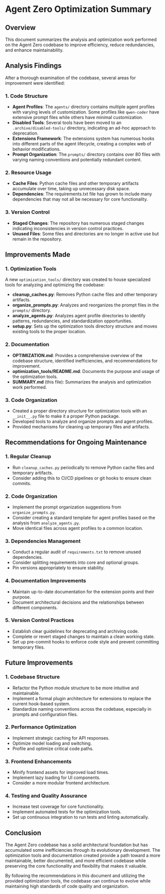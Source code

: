 # Agent Zero Optimization Summary

## Overview

This document summarizes the analysis and optimization work performed on the Agent Zero codebase to improve efficiency, reduce redundancies, and enhance maintainability.

## Analysis Findings

After a thorough examination of the codebase, several areas for improvement were identified:

### 1. Code Structure

- **Agent Profiles**: The `agents/` directory contains multiple agent profiles with varying levels of customization. Some profiles like `qwen-coder` have extensive prompt files while others have minimal customization.
- **Disabled Tools**: Several tools have been moved to an `.archive/disabled-tools/` directory, indicating an ad-hoc approach to deprecation.
- **Extensions Framework**: The extensions system has numerous hooks into different parts of the agent lifecycle, creating a complex web of behavior modifications.
- **Prompt Organization**: The `prompts/` directory contains over 80 files with varying naming conventions and potentially redundant content.

### 2. Resource Usage

- **Cache Files**: Python cache files and other temporary artifacts accumulate over time, taking up unnecessary disk space.
- **Dependencies**: The requirements.txt file has grown to include many dependencies that may not all be necessary for core functionality.

### 3. Version Control

- **Staged Changes**: The repository has numerous staged changes indicating inconsistencies in version control practices.
- **Unused Files**: Some files and directories are no longer in active use but remain in the repository.

## Improvements Made

### 1. Optimization Tools

A new `optimization_tools/` directory was created to house specialized tools for analyzing and optimizing the codebase:

- **cleanup_caches.py**: Removes Python cache files and other temporary artifacts.
- **organize_prompts.py**: Analyzes and reorganizes the prompt files in the `prompts/` directory.
- **analyze_agents.py**: Analyzes agent profile directories to identify patterns, redundancies, and standardization opportunities.
- **setup.py**: Sets up the optimization tools directory structure and moves existing tools to the proper location.

### 2. Documentation

- **OPTIMIZATION.md**: Provides a comprehensive overview of the codebase structure, identified inefficiencies, and recommendations for improvement.
- **optimization_tools/README.md**: Documents the purpose and usage of the optimization tools.
- **SUMMARY.md** (this file): Summarizes the analysis and optimization work performed.

### 3. Code Organization

- Created a proper directory structure for optimization tools with an `__init__.py` file to make it a proper Python package.
- Developed tools to analyze and organize prompts and agent profiles.
- Provided mechanisms for cleaning up temporary files and artifacts.

## Recommendations for Ongoing Maintenance

### 1. Regular Cleanup

- Run `cleanup_caches.py` periodically to remove Python cache files and temporary artifacts.
- Consider adding this to CI/CD pipelines or git hooks to ensure clean commits.

### 2. Code Organization

- Implement the prompt organization suggestions from `organize_prompts.py`.
- Consider creating a standard template for agent profiles based on the analysis from `analyze_agents.py`.
- Move identical files across agent profiles to a common location.

### 3. Dependencies Management

- Conduct a regular audit of `requirements.txt` to remove unused dependencies.
- Consider splitting requirements into core and optional groups.
- Pin versions appropriately to ensure stability.

### 4. Documentation Improvements

- Maintain up-to-date documentation for the extension points and their purpose.
- Document architectural decisions and the relationships between different components.

### 5. Version Control Practices

- Establish clear guidelines for deprecating and archiving code.
- Complete or revert staged changes to maintain a clean working state.
- Set up pre-commit hooks to enforce code style and prevent committing temporary files.

## Future Improvements

### 1. Codebase Structure

- Refactor the Python module structure to be more intuitive and maintainable.
- Implement a formal plugin architecture for extensions to replace the current hook-based system.
- Standardize naming conventions across the codebase, especially in prompts and configuration files.

### 2. Performance Optimization

- Implement strategic caching for API responses.
- Optimize model loading and switching.
- Profile and optimize critical code paths.

### 3. Frontend Enhancements

- Minify frontend assets for improved load times.
- Implement lazy loading for UI components.
- Consider a more modular frontend architecture.

### 4. Testing and Quality Assurance

- Increase test coverage for core functionality.
- Implement automated tests for the optimization tools.
- Set up continuous integration to run tests and linting automatically.

## Conclusion

The Agent Zero codebase has a solid architectural foundation but has accumulated some inefficiencies through its evolutionary development. The optimization tools and documentation created provide a path toward a more maintainable, better documented, and more efficient codebase while preserving the core functionality and flexibility that makes it valuable.

By following the recommendations in this document and utilizing the provided optimization tools, the codebase can continue to evolve while maintaining high standards of code quality and organization.